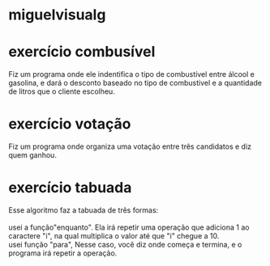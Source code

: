 # miguelvisualg

# exercício combusível
<p> Fiz um programa onde ele indentifica o tipo de combustível entre álcool e gasolina, e dará o desconto baseado no tipo de combustivel e a quantidade de litros que o cliente escolheu. </p>

# exercício votação
<p> Fiz um programa onde organiza uma votação entre três candidatos e diz quem ganhou. </p>

# exercício tabuada
<p> Esse algoritmo faz a tabuada de três formas: <br><br>
usei a função"enquanto". Ela irá repetir uma operação que adiciona 1 ao caractere "i", na qual multiplica o valor  até que "i" chegue a 10. <br>
usei função "para", Nesse caso, você diz onde começa e termina, e o programa irá repetir a operação.</p>
